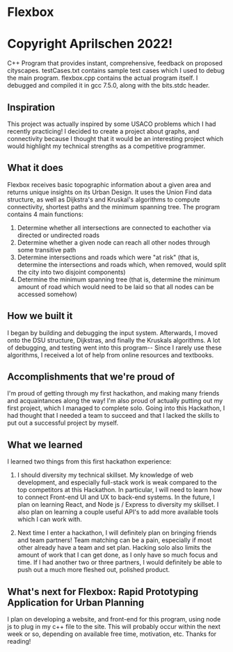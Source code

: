 # Flexbox
# Copyright Aprilschen 2022!
C++ Program that provides instant, comprehensive, feedback on proposed cityscapes.
testCases.txt contains sample test cases which I used to debug the main program.
flexbox.cpp contains the actual program itself. I debugged and compiled it in gcc 7.5.0, along with the bits.stdc header.

## Inspiration
This project was actually inspired by some USACO problems which I had recently practicing! I decided to create a project about graphs, and connectivity because I thought that it would be an interesting project which would highlight my technical strengths as a competitive programmer.

## What it does
Flexbox receives basic topographic information about a given area and returns unique insights on its Urban Design. It uses the Union Find data structure, as well as Dijkstra's and Kruskal's algorithms to compute connectivity, shortest paths and the minimum spanning tree. The program contains 4 main functions:
1) Determine whether all intersections are connected to eachother via directed or undirected roads
2) Determine whether a given node can reach all other nodes through some transitive path
3) Determine intersections and roads which were "at risk" (that is, determine the intersections and roads which, when removed, would split the city into two disjoint components)
4) Determine the minimum spanning tree (that is, determine the minimum amount of road which would need to be laid so that all nodes can be accessed somehow)

## How we built it
I began by building and debugging the input system. Afterwards, I moved onto the DSU structure, Dijkstras, and finally the Kruskals algorithms. A lot of debugging, and testing went into this program-- Since I rarely use these algorithms, I received a lot of help from online resources and textbooks.

## Accomplishments that we're proud of
I'm proud of getting through my first hackathon, and making many friends and acquaintances along the way! I'm also proud of actually putting out my first project, which I managed to complete solo. Going into this Hackathon, I had thought that I needed a team to succeed and that I lacked the skills to put out a successful project by myself.

## What we learned
I learned two things from this first hackathon experience:
1) I should diversity my technical skillset. My knowledge of web development, and especially full-stack work is weak compared to the top competitors at this Hackathon. In particular, I will need to learn how to connect Front-end UI and UX to back-end systems. In the future, I plan on learning React, and Node js / Express to diversity my skillset. I also plan on learning a couple useful API's to add more available tools which I can work with.

2) Next time I enter a hackathon, I will definitely plan on bringing friends and team partners! Team matching can be a pain, especially if most other already have a team and set plan. Hacking solo also limits the amount of work that I can get done, as I only have so much focus and time. If I had another two or three partners, I would definitely be able to push out a much more fleshed out, polished product.

## What's next for Flexbox: Rapid Prototyping Application for Urban Planning
I plan on developing a website, and front-end for this program, using node js to plug in my c++ file to the site. This will probably occur within the next week or so, depending on available free time, motivation, etc.
Thanks for reading!
